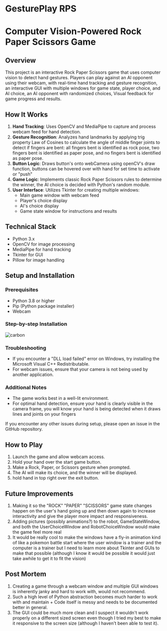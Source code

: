 # GesturePlay RPS
# Computer Vision-Powered Rock Paper Scissors Game

## Overview
This project is an interactive Rock Paper Scissors game that uses computer vision to detect hand gestures. Players can play against an AI opponent using their webcam, with real-time hand tracking and gesture recognition, an interactive GUI with multiple windows for game state, player choice, and AI choice, an AI opponent with randomized choices, Visual feedback for game progress and results.

## How It Works
1. **Hand Tracking**: Uses OpenCV and MediaPipe to capture and process webcam feed for hand detection.
2. **Gesture Recognition**: Analyzes hand landmarks by applying trig property Law of Cosines to calculate the angle of middle finger joints to detect if fingers are bent: all fingers bent is identified as rock pose, two fingers bent is identified as paper pose, and no fingers bent is identified as paper pose.
3. **Button Logic**: Draws button's onto webCamera using openCV's draw function, buttons can be hovered over with hand for set time to activate or "push"
4. **Game Logic**: Implements classic Rock Paper Scissors rules to determine the winner, the AI choice is decided with Python's random module.
5. **User Interface**: Utilizes Tkinter for creating multiple windows:
   - Main game window with webcam feed
   - Player's choice display
   - AI's choice display
   - Game state window for instructions and results

## Technical Stack
- Python 3.x
- OpenCV for image processing
- MediaPipe for hand tracking
- Tkinter for GUI
- Pillow for image handling

## Setup and Installation

### Prerequisites
- Python 3.8 or higher
- Pip (Python package installer)
- Webcam

### Step-by-step Installation
![carbon](https://github.com/user-attachments/assets/da9779d4-4f62-482e-a95d-91991a810828)

### Troubleshooting
- If you encounter a "DLL load failed" error on Windows, try installing the Microsoft Visual C++ Redistributable.
- For webcam issues, ensure that your camera is not being used by another application.

### Additional Notes
- The game works best in a well-lit environment.
- For optimal hand detection, ensure your hand is clearly visible in the camera frame, you will know your hand is being detected when it draws lines and joints on your fingers

If you encounter any other issues during setup, please open an issue in the GitHub repository.

## How to Play
1. Launch the game and allow webcam access.
2. Hold your hand over the start game button.
3. Make a Rock, Paper, or Scissors gesture when prompted.
4. The AI will make its choice, and the winner will be displayed.
5. hold hand in top right over the exit button.

## Future Improvements
1. Making it so the "ROCK" "PAPER" "SCISSORS" game state changes happen on the user's hand going up and then down again to increase interactivity and give the player more impact and responsiveness.
2. Adding pictures (possibly animations?) to the robot, GameStateWindow, and both the UserChoiceWindow and RobotChoiceWindow would make the game feel more real
3. It would be really cool to make the windows have a fly-in animation kind of like a pokemon battle start where the user window is a trainer and the computer is a trainer but I need to learn more about Tkinter and GUIs to make that possible (although I know it would be possible it would just take awhile to get it to fit the vision)

## Post Mortem
1. Creating a game through a webcam window and multiple GUI windows is inherently janky and hard to work with, would not recommend.
2. Such a high level of Python abstraction becomes much harder to work with and maintain + Code itself is messy and needs to be documented better in general.
3. The GUI could be much more clean and I suspect it wouldn't work properly on a different sized screen even though I tried my best to make it responsive to the screen size (although I haven't been able to test it).
